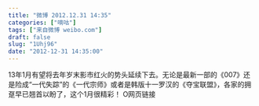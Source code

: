 ```yaml
---
title: "微博 2012.12.31 14:35"
categories: ["嘀咕"]
tags: ["来自微博 weibo.com"]
draft: false
slug: "1Uhj96"
date: "2012-12-31 14:35:00"
---
```


<p>13年1月有望将去年岁末影市红火的势头延续下去。无论是最新一部的《007》还是险成“一代失踪”的《一代宗师》或者是韩版十一罗汉的《夺宝联盟》，各家的拥趸早已翘首以盼了，这个1月很精彩！ O网页链接 ​​​​</p>
